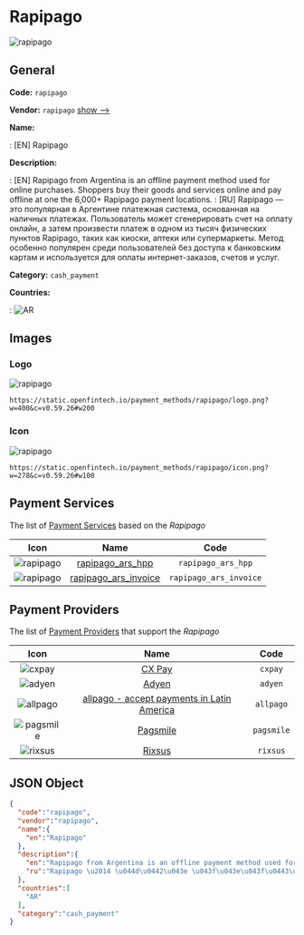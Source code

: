 
# Rapipago 
![rapipago](https://static.openfintech.io/payment_methods/rapipago/logo.png?w=400&c=v0.59.26#w200)  

## General 
**Code:** `rapipago` 
 
**Vendor:** `rapipago` [show -->](/vendors/rapipago/) 
 
**Name:** 
 
:	[EN] Rapipago 
 
**Description:** 
 
: [EN] Rapipago from Argentina is an offline payment method used for online purchases. Shoppers buy their goods and services online and pay offline at one the 6,000+ Rapipago payment locations. 
: [RU] Rapipago — это популярная в Аргентине платежная система, основанная на наличных платежах. Пользователь может сгенерировать счет на оплату онлайн, а затем произвести платеж в одном из тысяч физических пунктов Rapipago, таких как киоски, аптеки или супермаркеты. Метод особенно популярен среди пользователей без доступа к банковским картам и используется для оплаты интернет-заказов, счетов и услуг. 
 
**Category:** `cash_payment` 
 
**Countries:** 
 
:	![AR](https://cdnjs.cloudflare.com/ajax/libs/flag-icon-css/3.3.0/flags/4x3/ar.svg#w24)  

## Images 

### Logo 
![rapipago](https://static.openfintech.io/payment_methods/rapipago/logo.png?w=400&c=v0.59.26#w200)  

```
https://static.openfintech.io/payment_methods/rapipago/logo.png?w=400&c=v0.59.26#w200
```  

### Icon 
![rapipago](https://static.openfintech.io/payment_methods/rapipago/icon.png?w=278&c=v0.59.26#w100)  

```
https://static.openfintech.io/payment_methods/rapipago/icon.png?w=278&c=v0.59.26#w100
```  

## Payment Services 
 
The list of [Payment Services](/payment-services/) based on the _Rapipago_ 

|Icon|Name|Code| 
|:---:|:---:|:---:| 
|![rapipago](https://static.openfintech.io/payment_methods/rapipago/icon.png?w=278&c=v0.59.26#w100) |[rapipago_ars_hpp](/payment-services/rapipago_ars_hpp/)|`rapipago_ars_hpp`| 
|![rapipago](https://static.openfintech.io/payment_methods/rapipago/icon.png?w=278&c=v0.59.26#w100) |[rapipago_ars_invoice](/payment-services/rapipago_ars_invoice/)|`rapipago_ars_invoice`| 
 

## Payment Providers 
 
The list of [Payment Providers](/payment-providers/) that support the _Rapipago_ 

|Icon|Name|Code| 
|:---:|:---:|:---:| 
|![cxpay](https://static.openfintech.io/payment_providers/cxpay/icon.png?w=278&c=v0.59.26#w100) |[CX Pay](/payment-providers/cxpay/)|`cxpay`| 
|![adyen](https://static.openfintech.io/payment_providers/adyen/icon.svg?w=278&c=v0.59.26#w100) |[Adyen](/payment-providers/adyen/)|`adyen`| 
|![allpago](https://static.openfintech.io/payment_providers/allpago/icon.png?w=278&c=v0.59.26#w100) |[allpago - accept payments in Latin America](/payment-providers/allpago/)|`allpago`| 
|![pagsmile](https://static.openfintech.io/payment_providers/pagsmile/icon.png?w=278&c=v0.59.26#w100) |[Pagsmile](/payment-providers/pagsmile/)|`pagsmile`| 
|![rixsus](https://static.openfintech.io/payment_providers/rixsus/icon.png?w=278&c=v0.59.26#w100) |[Rixsus](/payment-providers/rixsus/)|`rixsus`| 
 

## JSON Object 

```json
{
  "code":"rapipago",
  "vendor":"rapipago",
  "name":{
    "en":"Rapipago"
  },
  "description":{
    "en":"Rapipago from Argentina is an offline payment method used for online purchases. Shoppers buy their goods and services online and pay offline at one the 6,000+ Rapipago payment locations.",
    "ru":"Rapipago \u2014 \u044d\u0442\u043e \u043f\u043e\u043f\u0443\u043b\u044f\u0440\u043d\u0430\u044f \u0432 \u0410\u0440\u0433\u0435\u043d\u0442\u0438\u043d\u0435 \u043f\u043b\u0430\u0442\u0435\u0436\u043d\u0430\u044f \u0441\u0438\u0441\u0442\u0435\u043c\u0430, \u043e\u0441\u043d\u043e\u0432\u0430\u043d\u043d\u0430\u044f \u043d\u0430 \u043d\u0430\u043b\u0438\u0447\u043d\u044b\u0445 \u043f\u043b\u0430\u0442\u0435\u0436\u0430\u0445. \u041f\u043e\u043b\u044c\u0437\u043e\u0432\u0430\u0442\u0435\u043b\u044c \u043c\u043e\u0436\u0435\u0442 \u0441\u0433\u0435\u043d\u0435\u0440\u0438\u0440\u043e\u0432\u0430\u0442\u044c \u0441\u0447\u0435\u0442 \u043d\u0430 \u043e\u043f\u043b\u0430\u0442\u0443 \u043e\u043d\u043b\u0430\u0439\u043d, \u0430 \u0437\u0430\u0442\u0435\u043c \u043f\u0440\u043e\u0438\u0437\u0432\u0435\u0441\u0442\u0438 \u043f\u043b\u0430\u0442\u0435\u0436 \u0432 \u043e\u0434\u043d\u043e\u043c \u0438\u0437 \u0442\u044b\u0441\u044f\u0447 \u0444\u0438\u0437\u0438\u0447\u0435\u0441\u043a\u0438\u0445 \u043f\u0443\u043d\u043a\u0442\u043e\u0432 Rapipago, \u0442\u0430\u043a\u0438\u0445 \u043a\u0430\u043a \u043a\u0438\u043e\u0441\u043a\u0438, \u0430\u043f\u0442\u0435\u043a\u0438 \u0438\u043b\u0438 \u0441\u0443\u043f\u0435\u0440\u043c\u0430\u0440\u043a\u0435\u0442\u044b. \u041c\u0435\u0442\u043e\u0434 \u043e\u0441\u043e\u0431\u0435\u043d\u043d\u043e \u043f\u043e\u043f\u0443\u043b\u044f\u0440\u0435\u043d \u0441\u0440\u0435\u0434\u0438 \u043f\u043e\u043b\u044c\u0437\u043e\u0432\u0430\u0442\u0435\u043b\u0435\u0439 \u0431\u0435\u0437 \u0434\u043e\u0441\u0442\u0443\u043f\u0430 \u043a \u0431\u0430\u043d\u043a\u043e\u0432\u0441\u043a\u0438\u043c \u043a\u0430\u0440\u0442\u0430\u043c \u0438 \u0438\u0441\u043f\u043e\u043b\u044c\u0437\u0443\u0435\u0442\u0441\u044f \u0434\u043b\u044f \u043e\u043f\u043b\u0430\u0442\u044b \u0438\u043d\u0442\u0435\u0440\u043d\u0435\u0442-\u0437\u0430\u043a\u0430\u0437\u043e\u0432, \u0441\u0447\u0435\u0442\u043e\u0432 \u0438 \u0443\u0441\u043b\u0443\u0433."
  },
  "countries":[
    "AR"
  ],
  "category":"cash_payment"
}
```  

